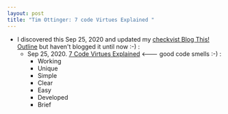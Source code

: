 ```yaml
---
layout: post
title: "Tim Ottinger: 7 code Virtues Explained "
---
```

*  I discovered this Sep 25, 2020 and updated my [checkvist Blog This! Outline](http://rolandtanglao.com/2020/07/29/p1-blogthis-checkvist-list-links-to-blog/) but haven't blogged it until now :-) :
    *   Sep 25, 2020. [7 Code Virtues Explained](https://www.industriallogic.com/blog/code-virtues-explained/?utm_source=feedburner&utm_medium=feed&utm_campaign=Feed%3A+IndustrialBlogic+(Industrial+Blogic)) <--- good code smells :-) :
        *    Working
        *   Unique
        *   Simple
        *   Clear
        *   Easy
        *    Developed
        *    Brief
